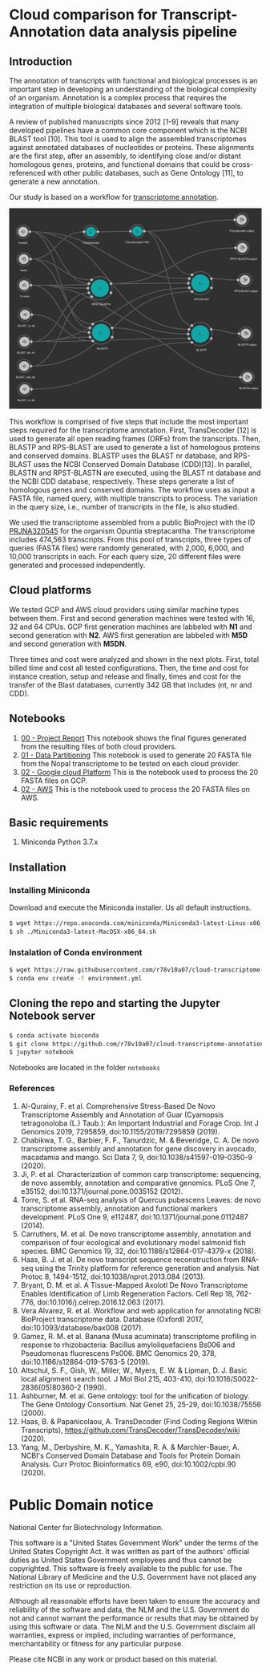 # Cloud comparison for Transcript-Annotation data analysis pipeline

## Introduction

The annotation of transcripts with functional and biological processes is an important step in developing an understanding of the biological complexity of an organism. Annotation is a complex process that requires the integration of multiple biological databases and several software tools.

A review of published manuscripts since 2012 [1-9] reveals that many developed pipelines have a common core component which is the NCBI BLAST tool [10]. This tool is used to align the assembled transcriptomes against annotated databases of nucleotides or proteins. These alignments are the first step, after an assembly, to identifying close and/or distant homologous genes, proteins, and functional domains that could be cross-referenced with other public databases, such as Gene Ontology [11], to generate a new annotation.

Our study is based on a workflow for [transcriptome annotation](https://github.com/ncbi/cwl-ngs-workflows-cbb/blob/master/workflows/Annotation/transcriptome_annotation.cwl). 

<img src="./doc/transcriptome_annotation.cwl.png" width="600" height="400"/>

This workflow is comprised of five steps that include the most important steps required for the transcriptome annotation. First, TransDecoder [12] is used to generate all open reading frames (ORFs) from the transcripts. Then, BLASTP and RPS-BLAST are used to generate a list of homologous proteins and conserved domains. BLASTP uses the BLAST nr database, and RPS-BLAST uses the NCBI Conserved Domain Database (CDD)[13]. In parallel, BLASTN and RPST-BLASTN are executed, using the BLAST nt database and the NCBI CDD database, respectively. These steps generate a list of homologous genes and conserved domains. The workflow uses as input a FASTA file, named query, with multiple transcripts to process. The variation in the query size, i.e., number of transcripts in the file, is also studied.

We used the transcriptome assembled from a public BioProject with the ID [PRJNA320545](https://www.ncbi.nlm.nih.gov/bioproject/PRJNA320545) for the organism Opuntia streptacantha. The transcriptome includes 474,563 transcripts. From this pool of transcripts, three types of queries (FASTA files) were randomly generated, with 2,000, 6,000, and 10,000 transcripts in each. For each query size, 20 different files were generated and processed independently.

## Cloud platforms

We tested GCP and AWS cloud providers using similar machine types between them. First and second generation machines were tested with 16, 32 and 64 CPUs. GCP first generation machines are labbeled with **N1** and second generation with **N2**. AWS first generation are labbeled with **M5D** and second generation with **M5DN**. 

Three times and cost were analyzed and shown in the next plots. First, total billed time and cost all tested configurations. Then, the time and cost for instance creation, setup and release and finally, times and cost for the transfer of the Blast databases, currently 342 GB that includes (nt, nr and CDD).

## Notebooks

 1. [00 - Project Report](./notebooks/00%20-%20Project%20Report.ipynb) This notebook shows the final figures generated from the resulting files of both cloud providers.
 2. [01 - Data Partitioning](./notebooks/01%20-%20Data%20Partitioning.ipynb) This notebook is used to generate 20 FASTA file from the Nopal transcriptome to be tested on each cloud provider.
 3. [02 - Google cloud Platform](./notebooks/02%20-%20Google%20cloud%20Platform.ipynb) This is the notebook used to process the 20 FASTA files on GCP.
 4. [02 - AWS](./notebooks/02%20-%20AWS.ipynb)  This is the notebook used to process the 20 FASTA files on AWS.

## Basic requirements

1. Miniconda Python 3.7.x

## Installation

### Installing Miniconda

Download and execute the Miniconda installer. Us all default instructions. 

```bash
$ wget https://repo.anaconda.com/miniconda/Miniconda3-latest-Linux-x86_64.sh
$ sh ./Miniconda3-latest-MacOSX-x86_64.sh
```

### Instalation of Conda environment

```bash
$ wget https://raw.githubusercontent.com/r78v10a07/cloud-transcriptome-annotation/master/environment.yml
$ conda env create -f environment.yml
```

## Cloning the repo and starting the Jupyter Notebook server

```bash
$ conda activate bioconda
$ git clone https://github.com/r78v10a07/cloud-transcriptome-annotation
$ jupyter notebook
```

Notebooks are located in the folder `notebooks`

### References

1.	Al-Qurainy, F. et al. Comprehensive Stress-Based De Novo Transcriptome Assembly and Annotation of Guar (Cyamopsis tetragonoloba (L.) Taub.): An Important Industrial and Forage Crop. Int J Genomics 2019, 7295859, doi:10.1155/2019/7295859 (2019).
2.	Chabikwa, T. G., Barbier, F. F., Tanurdzic, M. & Beveridge, C. A. De novo transcriptome assembly and annotation for gene discovery in avocado, macadamia and mango. Sci Data 7, 9, doi:10.1038/s41597-019-0350-9 (2020).
3.	Ji, P. et al. Characterization of common carp transcriptome: sequencing, de novo assembly, annotation and comparative genomics. PLoS One 7, e35152, doi:10.1371/journal.pone.0035152 (2012).
4.	Torre, S. et al. RNA-seq analysis of Quercus pubescens Leaves: de novo transcriptome assembly, annotation and functional markers development. PLoS One 9, e112487, doi:10.1371/journal.pone.0112487 (2014).
5.	Carruthers, M. et al. De novo transcriptome assembly, annotation and comparison of four ecological and evolutionary model salmonid fish species. BMC Genomics 19, 32, doi:10.1186/s12864-017-4379-x (2018).
6.	Haas, B. J. et al. De novo transcript sequence reconstruction from RNA-seq using the Trinity platform for reference generation and analysis. Nat Protoc 8, 1494-1512, doi:10.1038/nprot.2013.084 (2013).
7.	Bryant, D. M. et al. A Tissue-Mapped Axolotl De Novo Transcriptome Enables Identification of Limb Regeneration Factors. Cell Rep 18, 762-776, doi:10.1016/j.celrep.2016.12.063 (2017).
8.	Vera Alvarez, R. et al. Workflow and web application for annotating NCBI BioProject transcriptome data. Database (Oxford) 2017, doi:10.1093/database/bax008 (2017).
9.	Gamez, R. M. et al. Banana (Musa acuminata) transcriptome profiling in response to rhizobacteria: Bacillus amyloliquefaciens Bs006 and Pseudomonas fluorescens Ps006. BMC Genomics 20, 378, doi:10.1186/s12864-019-5763-5 (2019).
10.	Altschul, S. F., Gish, W., Miller, W., Myers, E. W. & Lipman, D. J. Basic local alignment search tool. J Mol Biol 215, 403-410, doi:10.1016/S0022-2836(05)80360-2 (1990).
11.	Ashburner, M. et al. Gene ontology: tool for the unification of biology. The Gene Ontology Consortium. Nat Genet 25, 25-29, doi:10.1038/75556 (2000).
12.	Haas, B. & Papanicolaou, A. TransDecoder (Find Coding Regions Within Transcripts), <https://github.com/TransDecoder/TransDecoder/wiki> (2020).
13.	Yang, M., Derbyshire, M. K., Yamashita, R. A. & Marchler-Bauer, A. NCBI's Conserved Domain Database and Tools for Protein Domain Analysis. Curr Protoc Bioinformatics 69, e90, doi:10.1002/cpbi.90 (2020).
  

# Public Domain notice

National Center for Biotechnology Information.

This software is a "United States Government Work" under the terms of the United States
Copyright Act. It was written as part of the authors' official duties as United States
Government employees and thus cannot be copyrighted. This software is freely available
to the public for use. The National Library of Medicine and the U.S. Government have not
 placed any restriction on its use or reproduction.

Although all reasonable efforts have been taken to ensure the accuracy and reliability
of the software and data, the NLM and the U.S. Government do not and cannot warrant the
performance or results that may be obtained by using this software or data. The NLM and
the U.S. Government disclaim all warranties, express or implied, including warranties
of performance, merchantability or fitness for any particular purpose.

Please cite NCBI in any work or product based on this material.
